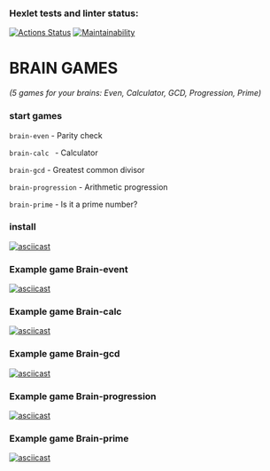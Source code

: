 ### Hexlet tests and linter status:
[![Actions Status](https://github.com/EdZev/python-project-49/actions/workflows/hexlet-check.yml/badge.svg)](https://github.com/EdZev/python-project-49/actions)
[![Maintainability](https://api.codeclimate.com/v1/badges/a5a8d9233e320932161f/maintainability)](https://codeclimate.com/github/EdZev/python-project-49/maintainability)

# BRAIN GAMES
_(5 games for your brains: Even, Calculator, GCD, Progression, Prime)_

### start games

```brain-even``` - Parity check

```brain-calc ``` - Calculator

```brain-gcd``` - Greatest common divisor

```brain-progression``` - Arithmetic progression

```brain-prime``` - Is it a prime number?

### install

[![asciicast](https://asciinema.org/a/ZQZfymxkc9VLDr3lZTD2Mp9Bq.svg)](https://asciinema.org/a/ZQZfymxkc9VLDr3lZTD2Mp9Bq)

### Example game Brain-event
[![asciicast](https://asciinema.org/a/aFl2AbkzRTrZywxI0y1Hv0UEu.svg)](https://asciinema.org/a/aFl2AbkzRTrZywxI0y1Hv0UEu)

### Example game Brain-calc
[![asciicast](https://asciinema.org/a/j5cLIh8LL26qQuWglxDukJBvn.svg)](https://asciinema.org/a/j5cLIh8LL26qQuWglxDukJBvn)

### Example game Brain-gcd
[![asciicast](https://asciinema.org/a/XS7TVCGvR15izq3yAQWaIM7VI.svg)](https://asciinema.org/a/XS7TVCGvR15izq3yAQWaIM7VI)

### Example game Brain-progression
[![asciicast](https://asciinema.org/a/tIAKblXAYjk6EYnAejINxcr59.svg)](https://asciinema.org/a/tIAKblXAYjk6EYnAejINxcr59)

### Example game Brain-prime
[![asciicast](https://asciinema.org/a/E6L8G10niZFDbde2Dmc7lTSQc.svg)](https://asciinema.org/a/E6L8G10niZFDbde2Dmc7lTSQc)
